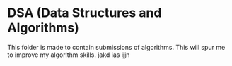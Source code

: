 # DSA (Data Structures and Algorithms)

This folder is made to contain submissions of algorithms.
This will spur me to improve my algorithm skills.
jakd ias ijjn